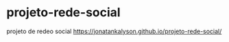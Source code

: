 # projeto-rede-social
 projeto de redeo social
 https://jonatankalyson.github.io/projeto-rede-social/
